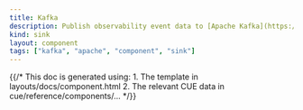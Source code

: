 ```yaml
---
title: Kafka
description: Publish observability event data to [Apache Kafka](https://kafka.apache.org) topics
kind: sink
layout: component
tags: ["kafka", "apache", "component", "sink"]
---
```


{{/* This doc is generated using:
     1. The template in layouts/docs/component.html
     2. The relevant CUE data in cue/reference/components/... */}}
